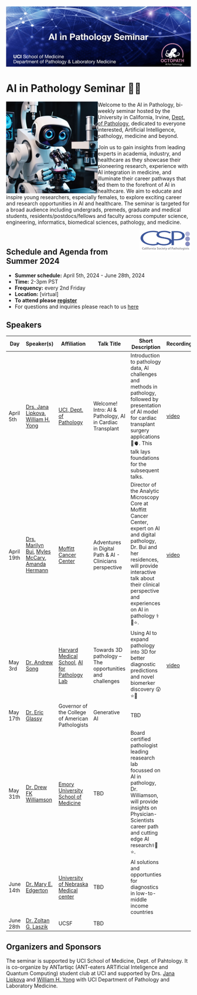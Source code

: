 ![This is an alt text.](/data/SeminarHeader1.jpg "This is a sample image.")

# AI in Pathology Seminar 🔬🧬

<img src="data/seminar_logo.jpg" width="250px" align="left" />

Welcome to the AI in Pathology, bi-weekly seminar hosted by the University in California, Irvine, [Dept. of Pathology](https://www.pathology.uci.edu/index.asp/), dedicated to everyone interested, Artificial Intelligence, pathology, medicine and beyond.

Join us to gain insights from leading experts in academia, industry, and healthcare as they showcase their pioneering research, experience with AI integration in medicine, and illuminate their career pathways that led them to the forefront of AI in healthcare. We aim to educate and inspire young researchers, especially females, to explore exciting career and research opportunities in AI and healthcare. The seminar is targeted for a broad audience including undergrads, premeds, graduate and medical students, residents/postdocs/fellows and faculty across computer science, engineering, informatics, biomedical sciences, pathology, and medicine. 

<img src="data/CSP_logo.jpg" width="140px" align="right" />
<br>

## Schedule and Agenda from Summer 2024

* **Summer schedule:** April 5th, 2024 - June 28th, 2024
* **Time:** 2-3pm PST 
* **Frequency:** every 2nd Friday
* **Location:** [virtual]
* **To attend please [register](https://forms.gle/AFxvbwgS7JeCKuGn8)**
* For questions and inquiries please reach to us [here](mailto:antartiqcpath@gmail.com,jlipkova@hs.uci.edu)


## Speakers
| Day | Speaker(s) | Affiliation | Talk Title | Short Description | Recording | Others |
| ------ | ------ | ------ | ------ | ------ | ------ | ------ |
| April 5th   |  [Drs. Jana Lipkova](http://octopath.org/jana.html), [William H. Yong](https://faculty.sites.uci.edu/whyonglab/about-dr-yong/) | [UCI, Dept. of Pathology](https://www.pathology.uci.edu/)| Welcome! Intro: AI & Pathology, AI in Cardiac Transplant | Introduction to pathology data, AI challenges and methods in pathology, followed by presentation of AI model for cardiac transplant surgery applications 🔬🫀. This talk lays foundations for the subsequent talks. | [video](https://drive.google.com/drive/folders/1ZWfZ3v91X8OTDuYde7qd6oMMA0jmkSYg?usp=sharing) | [paper](https://www.nature.com/articles/s41591-022-01709-2) |
| April 19th  | [Drs. Marilyn Bui](https://www.moffitt.org/providers/marilyn-bui/), [Myles McCary](https://www.linkedin.com/in/mylesmccrary/), [Amanda Hermann](https://twitter.com/HerrPath)  | [Moffitt Cancer Center](https://www.moffitt.org/) | Adventures in Digital Path & AI - Clinicians perspective| Director of the Analytic Microscopy Core at Moffitt Cancer Center, expert on AI and digital pathology, Dr. Bui and her residences, will provide interactive talk about their clinical perspective and experiences on AI in pathology ⚕️🔬⭐.| [video](https://drive.google.com/file/d/1iEe8uqUmy_k88_GdJRfmB37_3vq6ALB-/view?usp=sharing) | 
| May 3rd     | [Dr. Andrew Song](https://andrewhsong.wordpress.com/)   | [Harvard Medical School](https://hms.harvard.edu/), [AI for Pathology Lab](https://faisal.ai/) | Towards 3D pathology – The opportunities and challenges | Using AI to expand pathology into 3D for better diagnostic predictions and novel biomerker discovery 😲⭐🔬|[video](https://drive.google.com/drive/folders/1ZWfZ3v91X8OTDuYde7qd6oMMA0jmkSYg?usp=sharing) | [paper](https://www.cell.com/cell/fulltext/S0092-8674(24)00351-9), [short video](https://www.youtube.com/watch?v=JQh5FFmc6kY&t=5s&ab_channel=MahmoodLab-HMS%26BWH)|
| May 17th    | [Dr. Eric Glassy](http://www.ericglassy.com/about_me/)   | Governor of the College of American Pathologists | Generative AI| TBD
| May 31th    | [Dr. Drew FK Williamson](https://www.dfkw.io/)   |  [Emory University School of Medicine](https://med.emory.edu/)|TBD | Board certified pathologist leading reasearch lab focussed on AI in pathology, Dr. Williamson, will provide insights on Physician-Scientists career path and cutting edge AI research⚕️🔬⭐.|
| June 14th   | [Dr. Mary E. Edgerton](https://newsroom.cap.org/spokespersons/mary-e.-edgerton--md--phd--fcap/s/3d941ea9-5bc9-4399-9ffb-ce7e2dfa42a9)   | [University of Nebraska Medical center](https://www.unmc.edu/) | TBD | AI solutions and opportunties for diagnostics in low-to-middle income countries
| June 28th   | [Dr. Zoltan G. Laszik](https://pathology.ucsf.edu/about/faculty/zoltan-g-laszik-md-phd)   | UCSF | TBD | |




## Organizers and Sponsors
The seminar is supported by UCI School of Medicine, Dept. of Pahtology. It is co-organize by ANTartiqc (ANT-eaters ARTificial Inteligence and Quantum Computing) student club at UCI and supported by Drs. [Jana Lipkova](http://octopath.org/jana.html) and [William H. Yong](https://faculty.sites.uci.edu/whyonglab/about-dr-yong/) with UCI Department of Pathology and Laboratory Medicine.


